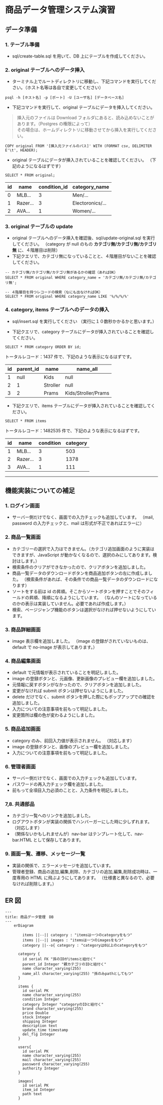 # 商品データ管理システム演習

## データ準備

### 1. テーブル準備

- sql/create-table.sql を用いて、DB 上にテーブルを作成してください。

### 2. original テーブルへのデータ挿入

- ターミナル上でルートディレクトリに移動し、下記コマンドを実行してください。（ホスト名等は各自で変更してください）

```plaintext
psql -h [ホスト名] -p [ポート] -U [ユーザ名] [データベース名]
```

- 下記コマンドを実行して、original テーブルにデータを挿入してください。

> 挿入元のファイルは Download フォルダにあると、読み込めないことがあります。（Postgres の権限によって）  
> その場合は、ホームディレクトリに移動させてから挿入を実行してください。

```plaintext
COPY original FROM '[挿入元ファイルのパス]' WITH (FORMAT csv, DELIMITER E'\t', HEADER);
```

- original テーブルにデータが挿入されていることを確認してください。
  （下記のようになるはずです）

```plaintext
SELECT * FROM original;
```

| id  | name     | condition_id | category_name    |
| --- | -------- | ------------ | ---------------- |
| 0   | MLB...   | 3            | Men/...          |
| 1   | Razer... | 3            | Electoronics/... |
| 2   | AVA...   | 1            | Women/...        |

### 3. original テーブルの update

- original テーブルへのデータ挿入を確認後、sql/update-original.sql を実行してください。
  （category が null のもの **カテゴリ無/カテゴリ無/カテゴリ無** に、４階層目は削除）
- 下記クエリで、カテゴリ無になっていることと、４階層目がないことを確認してください。

```plaintext
-- カテゴリ無/カテゴリ無/カテゴリ無があるかの確認（あればOK）
SELECT * FROM original WHERE category_name = 'カテゴリ無/カテゴリ無/カテゴリ無';
```

```plaintext
-- ４階層目を持つレコードの検索（なにも出なければOK）
SELECT * FROM original WHERE category_name LIKE '%/%/%/%'
```

### 4. category, items テーブルへのデータの挿入

- sql/insert.sql を実行してください
  （実行に１０数秒かかるかと思います。）

- 下記クエリで、category テーブルにデータが挿入されていることを確認してください。

```plaintext
SELECT * FROM category ORDER BY id;
```

トータルレコード：1437 件で、下記のような表示になるはずです。

| id  | parent_id | name     | name_all            |
| --- | --------- | -------- | ------------------- |
| 1   | null      | Kids     | null                |
| 2   | 1         | Stroller | null                |
| 3   | 2         | Prams    | Kids/Stroller/Prams |

- 下記クエリで、items テーブルにデータが挿入されていることを確認してください。

```plaintext
SELECT * FROM items
```

トータルレコード：1482535 件で、下記のような表示になるはずです。

| id  | name     | condition | category |
| --- | -------- | --------- | -------- |
| 1   | MLB...   | 3         | 503      |
| 2   | Razer... | 3         | 1378     |
| 3   | AVA...   | 1         | 111      |

---

## 機能実装についての補足

### 1. ログイン画面

- サーバー側だけでなく、画面での入力チェックも追加しています。
  （mail, password の入力チェックと、mail は形式が不正であればエラーに）

### 2. 商品一覧画面

- カテゴリーの選択で入力はできません。（カテゴリ追加画面のように実装はできますが、JavaScript が動かなくなるので、選択のみにしてあります。検討はします。）
- 検索条件のクリアができなかったので、クリアボタンを追加しました。
- 商品一覧データのダウンロードボタンを商品追加ボタンの左に作成しました。
  （検索条件があれば、その条件での商品一覧データのダウンロードになります）
- ソートをする前は id の昇順。そこからソートボタンを押すことでそのフィールドの昇順、降順になるようにしています。
  （なんのソートになっているのかの表示は実装していません。必要であれば作成します。）
- 検索、ページジャンプ機能のボタンは選択がなければ押せないようにしています。

### 3. 商品詳細画面

- image 表示欄を追加しました。
  （image の登録がされていないものは、default で no-image が表示してあります。）

### 4. 商品編集画面

- default で元情報が表示されていることを明記しました。
- image の登録ボタンと、元画像、更新画像のプレビュー欄を追加しました。
- 元情報に戻すボタンがなかったので、クリアボタンを追加しました。
- 変更がなければ submit ボタンは押せないようにしました。
- delete だけでなく、submit ボタンを押した際にもポップアップでの確認を追加しました。
- 入力についての注意事項を前もって明記しました。
- 変更箇所は欄の色が変わるようにしました。

### 5. 商品追加画面

- category のみ、前回入力値が表示されません。
  （対応します）
- image の登録ボタンと、画像のプレビュー欄を追加しました。
- 入力についての注意事項を前もって明記しました。

### 6. 管理者画面

- サーバー側だけでなく、画面での入力チェックも追加しています。
- パスワードの再入力チェック欄を追加しました。
- 前もって全項目入力必須のことと、入力条件を明記しました。

### 7,8. 共通部品

- カテゴリ一覧へのリンクを追加しました。
- ログアウトボタンが実装の関係でハンバーガーにした時に少しずれます。
  （対応します）
- （関係ないかもしれませんが）nav-bar はテンプレート化して、nav-bar.HTML として保存してあります。

### 9. 画面一覧、遷移、メッセージ一覧

- 実装の関係で、エラーメッセージを追加しています。
- 管理者登録、商品の追加,編集,削除、カテゴリの追加,編集,削除成功時は、一度専用の HTML に飛ぶようにしてあります。
  （仕様書と異なるので、必要なければ削除します。）

## ER 図

```mermaid
---
title: 商品データ管理　DB
---
    erDiagram

        items ||--|| category : "itemsは一つのcategoryをもつ"
        items ||--|| images : "itemsは一つのimagesをもつ"
        category ||--o{ category : "categoryは0以上のcategoryをもつ"

      category {
        id serial FK "孫のIDがitemsと紐付く"
        parent_id Integer "親カテゴリのIDと紐付く"
        name character_varying(255)
        name_all character_varying(255) "孫のみpathとしてもつ"
      }

      items {
        id serial PK
        name character_varying(255)
        condition Integer
        category Integer "categoryのIDと紐付く"
        brand character_varying(255)
        price Double
        stock Integer
        shipping Integer
        description text
        update_time timestamp
        del_flg Integer
      }

      users{
        id serial PK
        name character_varying(255)
        mail character_varying(255)
        password character_varying(255)
        authority Integer
      }

      images{
        id serial PK
        item_id Integer
        path text
      }
```
